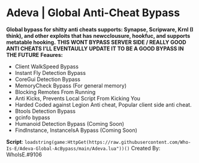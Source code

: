 # Adeva | Global Anti-Cheat Bypass
**Global bypass for shitty anti cheats supports: Synapse, Scripware, Krnl (I think), and other exploits that has newcclousure, hookfuc, and supports metatable hooking.**
**THIS WONT BYPASS SERVER SIDE / REALLY GOOD ANTI CHEATS I'LL EVENTAULLY UPDATE IT TO BE A GOOD BYPASS IN THE FUTURE**
**Feaures:**
- Client WalkSpeed Bypass
- Instant Fly Detection Bypass
- CoreGui Detection Bypass
- MemoryCheck Bypass (For general memory)
- Blocking Remotes From Running
- Anti Kicks, Prevents Local Script From Kicking You
- Harded Coded against Legion Anti cheat, Popular client side anti cheat.
- Btools Detection Bypass
- gcinfo bypass
- Humanoid Detection Bypass (Coming Soon)
- FindInstance, InstanceIsA Bypass (Coming Soon)

**Script**: ```loadstring(game:HttpGet(https://raw.githubusercontent.com/Who-Is-E/Adeva-Global-AcBypass/main/Adeva.lua"))()```
Created By: WhoIsE.#9106

